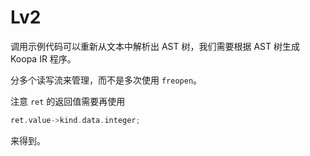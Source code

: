 # Lv2

调用示例代码可以重新从文本中解析出 AST 树，我们需要根据 AST 树生成 Koopa IR 程序。

分多个读写流来管理，而不是多次使用 `freopen`。

注意 `ret` 的返回值需要再使用

```cpp
ret.value->kind.data.integer;
```

来得到。
